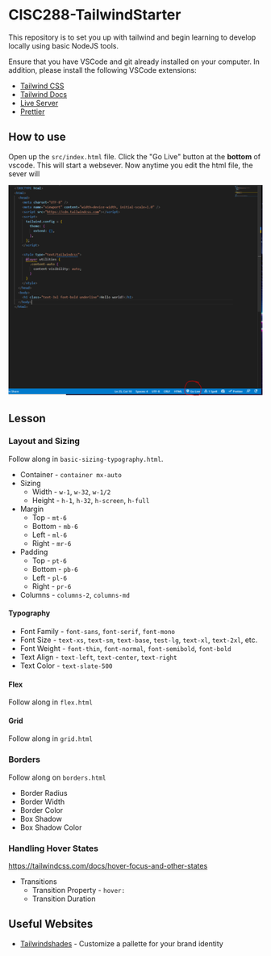 # CISC288-TailwindStarter

This repository is to set you up with tailwind and begin learning to develop locally using basic NodeJS tools.

Ensure that you have VSCode and git already installed on your computer. In addition, please install the following VSCode extensions:

* [Tailwind CSS](https://marketplace.visualstudio.com/items?itemName=bradlc.vscode-tailwindcss)
* [Tailwind Docs](https://marketplace.visualstudio.com/items?itemName=austenc.tailwind-docs)
* [Live Server](https://marketplace.visualstudio.com/items?itemName=ritwickdey.LiveServer)
* [Prettier](https://marketplace.visualstudio.com/items?itemName=esbenp.prettier-vscode)

## How to use

Open up the `src/index.html` file.  Click the "Go Live" button at the **bottom** of vscode. This will start a websever. Now anytime you edit the html file, the sever will 


![Live Server](media/live-server.png)


## Lesson

### Layout and Sizing

Follow along in `basic-sizing-typography.html`.

* Container - `container mx-auto`
* Sizing 
    * Width - `w-1`, `w-32`, `w-1/2`
    * Height - `h-1`, `h-32`, `h-screen`, `h-full`
* Margin
    * Top - `mt-6`
    * Bottom - `mb-6`
    * Left - `ml-6`
    * Right - `mr-6`
* Padding
    * Top - `pt-6`
    * Bottom - `pb-6`
    * Left - `pl-6`
    * Right - `pr-6`
* Columns - `columns-2`, `columns-md`

#### Typography

* Font Family - `font-sans`, `font-serif`, `font-mono`
* Font Size - `text-xs`, `text-sm`, `text-base`, `test-lg`, `text-xl`, `text-2xl`, etc.
* Font Weight -  `font-thin`, `font-normal`, `font-semibold`, `font-bold`
* Text Align - `text-left`, `text-center`, `text-right`
* Text Color - `text-slate-500`

#### Flex 

Follow along in `flex.html`


#### Grid

Follow along in `grid.html`

### Borders

Follow along on `borders.html`

* Border Radius
* Border Width
* Border Color
* Box Shadow
* Box Shadow Color

### Handling Hover States

https://tailwindcss.com/docs/hover-focus-and-other-states 

* Transitions
    * Transition Property -  `hover:`
    * Transition Duration


## Useful Websites


* [Tailwindshades](https://www.tailwindshades.com/) - Customize a pallette for your brand identity
